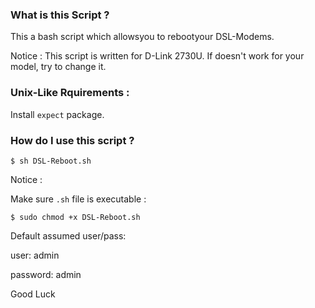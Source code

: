 <h3>What is this Script ?</h3>

This a bash script which allowsyou  to rebootyour DSL-Modems.

Notice : This script is written for D-Link 2730U. If doesn't work for your model, try to change it.

<h3>Unix-Like Rquirements :</h3>

Install `expect` package.

<h3>How do I use this script ?</h3>

`$ sh DSL-Reboot.sh`


Notice :

Make sure `.sh` file is executable :

`$ sudo chmod +x DSL-Reboot.sh`

Default assumed user/pass:

user: admin

password: admin


Good Luck
